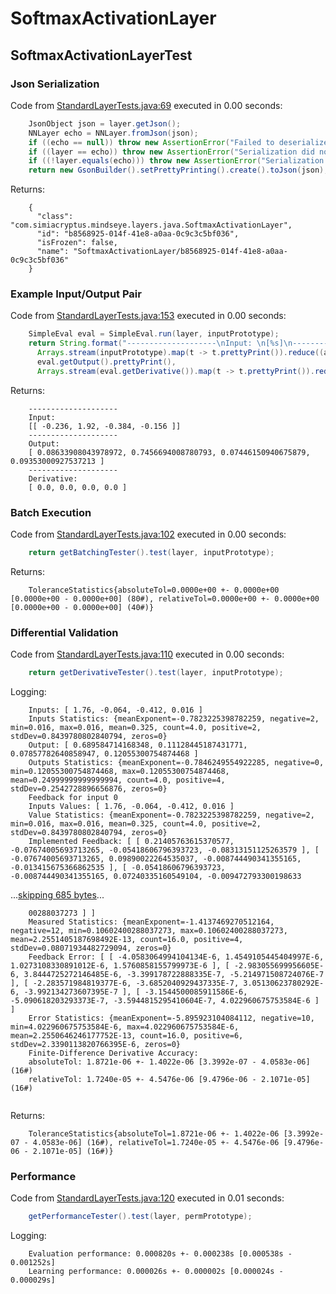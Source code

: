 # SoftmaxActivationLayer
## SoftmaxActivationLayerTest
### Json Serialization
Code from [StandardLayerTests.java:69](../../../../../../../src/main/java/com/simiacryptus/mindseye/test/StandardLayerTests.java#L69) executed in 0.00 seconds: 
```java
    JsonObject json = layer.getJson();
    NNLayer echo = NNLayer.fromJson(json);
    if ((echo == null)) throw new AssertionError("Failed to deserialize");
    if ((layer == echo)) throw new AssertionError("Serialization did not copy");
    if ((!layer.equals(echo))) throw new AssertionError("Serialization not equal");
    return new GsonBuilder().setPrettyPrinting().create().toJson(json);
```

Returns: 

```
    {
      "class": "com.simiacryptus.mindseye.layers.java.SoftmaxActivationLayer",
      "id": "b8568925-014f-41e8-a0aa-0c9c3c5bf036",
      "isFrozen": false,
      "name": "SoftmaxActivationLayer/b8568925-014f-41e8-a0aa-0c9c3c5bf036"
    }
```



### Example Input/Output Pair
Code from [StandardLayerTests.java:153](../../../../../../../src/main/java/com/simiacryptus/mindseye/test/StandardLayerTests.java#L153) executed in 0.00 seconds: 
```java
    SimpleEval eval = SimpleEval.run(layer, inputPrototype);
    return String.format("--------------------\nInput: \n[%s]\n--------------------\nOutput: \n%s\n--------------------\nDerivative: \n%s",
      Arrays.stream(inputPrototype).map(t -> t.prettyPrint()).reduce((a, b) -> a + ",\n" + b).get(),
      eval.getOutput().prettyPrint(),
      Arrays.stream(eval.getDerivative()).map(t -> t.prettyPrint()).reduce((a, b) -> a + ",\n" + b).get());
```

Returns: 

```
    --------------------
    Input: 
    [[ -0.236, 1.92, -0.384, -0.156 ]]
    --------------------
    Output: 
    [ 0.08633908043978972, 0.7456694008780793, 0.07446150940675879, 0.09353000927537213 ]
    --------------------
    Derivative: 
    [ 0.0, 0.0, 0.0, 0.0 ]
```



### Batch Execution
Code from [StandardLayerTests.java:102](../../../../../../../src/main/java/com/simiacryptus/mindseye/test/StandardLayerTests.java#L102) executed in 0.00 seconds: 
```java
    return getBatchingTester().test(layer, inputPrototype);
```

Returns: 

```
    ToleranceStatistics{absoluteTol=0.0000e+00 +- 0.0000e+00 [0.0000e+00 - 0.0000e+00] (80#), relativeTol=0.0000e+00 +- 0.0000e+00 [0.0000e+00 - 0.0000e+00] (40#)}
```



### Differential Validation
Code from [StandardLayerTests.java:110](../../../../../../../src/main/java/com/simiacryptus/mindseye/test/StandardLayerTests.java#L110) executed in 0.00 seconds: 
```java
    return getDerivativeTester().test(layer, inputPrototype);
```
Logging: 
```
    Inputs: [ 1.76, -0.064, -0.412, 0.016 ]
    Inputs Statistics: {meanExponent=-0.7823225398782259, negative=2, min=0.016, max=0.016, mean=0.325, count=4.0, positive=2, stdDev=0.8439780802840794, zeros=0}
    Output: [ 0.689584714168348, 0.11128445187431771, 0.07857782640858947, 0.12055300754874468 ]
    Outputs Statistics: {meanExponent=-0.7846249554922285, negative=0, min=0.12055300754874468, max=0.12055300754874468, mean=0.24999999999999994, count=4.0, positive=4, stdDev=0.2542728896656876, zeros=0}
    Feedback for input 0
    Inputs Values: [ 1.76, -0.064, -0.412, 0.016 ]
    Value Statistics: {meanExponent=-0.7823225398782259, negative=2, min=0.016, max=0.016, mean=0.325, count=4.0, positive=2, stdDev=0.8439780802840794, zeros=0}
    Implemented Feedback: [ [ 0.21405763615370577, -0.07674005693713265, -0.05418606796393723, -0.08313151125263579 ], [ -0.07674005693713265, 0.09890022264535037, -0.008744490341355165, -0.013415675366862535 ], [ -0.05418606796393723, -0.008744490341355165, 0.07240335160549104, -0.009472793300198633
```
...[skipping 685 bytes](etc/104.txt)...
```
    00288037273 ] ]
    Measured Statistics: {meanExponent=-1.4137469270512164, negative=12, min=0.10602400288037273, max=0.10602400288037273, mean=2.2551405187698492E-13, count=16.0, positive=4, stdDev=0.08071934482729094, zeros=0}
    Feedback Error: [ [ -4.0583064994104134E-6, 1.4549105445404997E-6, 1.0273108330891012E-6, 1.5760858155799973E-6 ], [ -2.983055699956605E-6, 3.8444725272146485E-6, -3.399178722888335E-7, -5.214971508724076E-7 ], [ -2.283571984819377E-6, -3.6852040929437335E-7, 3.05130623780292E-6, -3.992134273607395E-7 ], [ -3.1544500085911586E-6, -5.090618203293373E-7, -3.5944815295410604E-7, 4.022960675753584E-6 ] ]
    Error Statistics: {meanExponent=-5.895923104084112, negative=10, min=4.022960675753584E-6, max=4.022960675753584E-6, mean=2.2550646246177752E-13, count=16.0, positive=6, stdDev=2.3390113820766395E-6, zeros=0}
    Finite-Difference Derivative Accuracy:
    absoluteTol: 1.8721e-06 +- 1.4022e-06 [3.3992e-07 - 4.0583e-06] (16#)
    relativeTol: 1.7240e-05 +- 4.5476e-06 [9.4796e-06 - 2.1071e-05] (16#)
    
```

Returns: 

```
    ToleranceStatistics{absoluteTol=1.8721e-06 +- 1.4022e-06 [3.3992e-07 - 4.0583e-06] (16#), relativeTol=1.7240e-05 +- 4.5476e-06 [9.4796e-06 - 2.1071e-05] (16#)}
```



### Performance
Code from [StandardLayerTests.java:120](../../../../../../../src/main/java/com/simiacryptus/mindseye/test/StandardLayerTests.java#L120) executed in 0.01 seconds: 
```java
    getPerformanceTester().test(layer, permPrototype);
```
Logging: 
```
    Evaluation performance: 0.000820s +- 0.000238s [0.000538s - 0.001252s]
    Learning performance: 0.000026s +- 0.000002s [0.000024s - 0.000029s]
    
```

